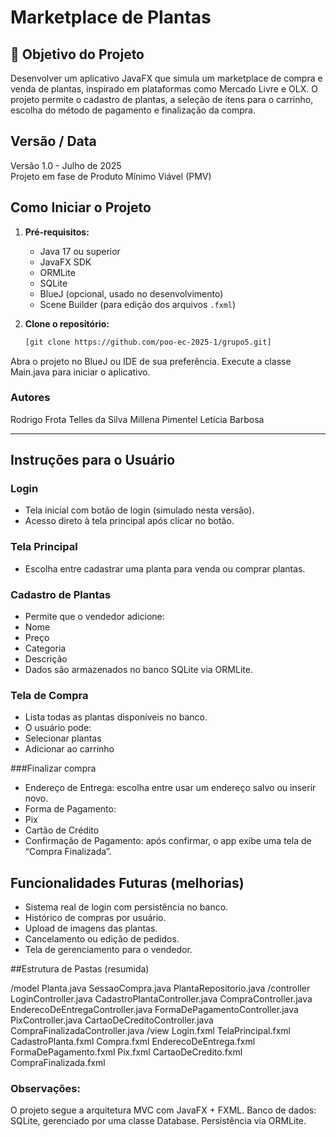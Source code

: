 # Marketplace de Plantas

## 📝 Objetivo do Projeto
Desenvolver um aplicativo JavaFX que simula um marketplace de compra e venda de plantas, inspirado em plataformas como Mercado Livre e OLX. O projeto permite o cadastro de plantas, a seleção de itens para o carrinho, escolha do método de pagamento e finalização da compra.

## Versão / Data
Versão 1.0 - Julho de 2025  
Projeto em fase de Produto Mínimo Viável (PMV)

## Como Iniciar o Projeto

1. **Pré-requisitos:**
   - Java 17 ou superior
   - JavaFX SDK
   - ORMLite
   - SQLite
   - BlueJ (opcional, usado no desenvolvimento)
   - Scene Builder (para edição dos arquivos `.fxml`)

2. **Clone o repositório:**
   ```bash
   [git clone https://github.com/poo-ec-2025-1/grupo5.git]
Abra o projeto no BlueJ ou IDE de sua preferência.
Execute a classe Main.java para iniciar o aplicativo.

### Autores
Rodrigo Frota Telles da Silva
Millena Pimentel
Letícia Barbosa


---
## Instruções para o Usuário

### Login
- Tela inicial com botão de login (simulado nesta versão).
- Acesso direto à tela principal após clicar no botão.
### Tela Principal
- Escolha entre cadastrar uma planta para venda ou comprar plantas.

### Cadastro de Plantas
- Permite que o vendedor adicione:
- Nome
- Preço
- Categoria
- Descrição
- Dados são armazenados no banco SQLite via ORMLite.

### Tela de Compra
- Lista todas as plantas disponíveis no banco.
- O usuário pode:
- Selecionar plantas
- Adicionar ao carrinho

###Finalizar compra
- Endereço de Entrega: escolha entre usar um endereço salvo ou inserir novo.
- Forma de Pagamento:
- Pix
- Cartão de Crédito
- Confirmação de Pagamento: após confirmar, o app exibe uma tela de “Compra Finalizada”.

## Funcionalidades Futuras (melhorias)

- Sistema real de login com persistência no banco.
- Histórico de compras por usuário.
- Upload de imagens das plantas.
- Cancelamento ou edição de pedidos.
- Tela de gerenciamento para o vendedor.

##Estrutura de Pastas (resumida)

/model
    Planta.java
    SessaoCompra.java
    PlantaRepositorio.java
/controller
    LoginController.java
    CadastroPlantaController.java
    CompraController.java
    EnderecoDeEntregaController.java
    FormaDePagamentoController.java
    PixController.java
    CartaoDeCreditoController.java
    CompraFinalizadaController.java
/view
    Login.fxml
    TelaPrincipal.fxml
    CadastroPlanta.fxml
    Compra.fxml
    EnderecoDeEntrega.fxml
    FormaDePagamento.fxml
    Pix.fxml
    CartaoDeCredito.fxml
    CompraFinalizada.fxml

### Observações:

O projeto segue a arquitetura MVC com JavaFX + FXML.
Banco de dados: SQLite, gerenciado por uma classe Database.
Persistência via ORMLite.
